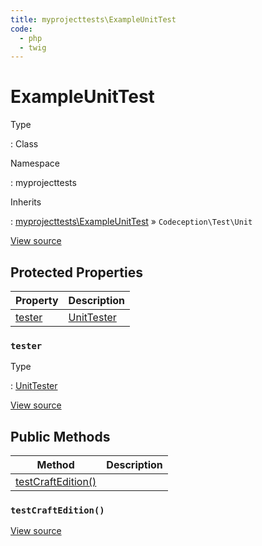```yaml
---
title: myprojecttests\ExampleUnitTest
code:
  - php
  - twig
---
```


# ExampleUnitTest

Type

:   Class

Namespace

:   myprojecttests

Inherits

:   [myprojecttests\ExampleUnitTest](myprojecttests-exampleunittest.md) &raquo;
`Codeception\Test\Unit`









[View source](https://github.com/craftcms/cms/blob/master/src/test/internal/example-test-suite/tests/unit/ExampleUnitTest.php)




## Protected Properties

| Property                                           | Description
| -------------------------------------------------- | ---------------------------
| [tester](myprojecttests-exampleunittest.md#tester) | [UnitTester](unittester.md)

### `tester`



Type

:   [UnitTester](unittester.md)







[View source](https://github.com/craftcms/cms/blob/master/src/test/internal/example-test-suite/tests/unit/ExampleUnitTest.php#L14)





## Public Methods

| Method                                                                          | Description
| ------------------------------------------------------------------------------- | -----------
| [testCraftEdition()](myprojecttests-exampleunittest.md#method-testcraftedition) |

### `testCraftEdition()`










[View source](https://github.com/craftcms/cms/blob/master/src/test/internal/example-test-suite/tests/unit/ExampleUnitTest.php#L19-L27)













